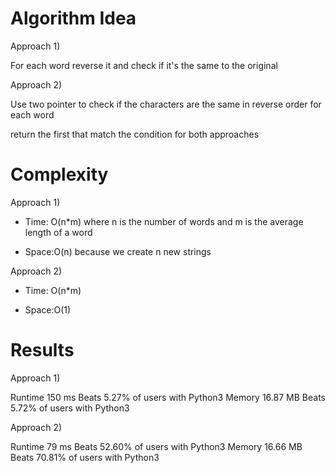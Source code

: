 # Algorithm Idea

Approach 1)

For each word reverse it and check if it's the same to the original

Approach 2)

Use two pointer to check if the characters are the same in reverse order for each word


return the first that match the condition for both approaches

# Complexity

Approach 1)

- Time: O(n*m) where n is the number of words and m is the average length of a word

- Space:O(n) because we create n new strings

Approach 2)

- Time: O(n*m)

- Space:O(1)

# Results

Approach 1)

Runtime
150
ms
Beats
5.27%
of users with Python3
Memory
16.87
MB
Beats
5.72%
of users with Python3

Approach 2)

Runtime
79
ms
Beats
52.60%
of users with Python3
Memory
16.66
MB
Beats
70.81%
of users with Python3